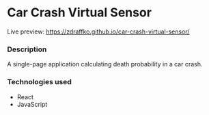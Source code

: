 # Car Crash Virtual Sensor
Live preview: https://zdraffko.github.io/car-crash-virtual-sensor/
### Description
A single-page application calculating death probability in a car crash.
### Technologies used
* React
* JavaScript
